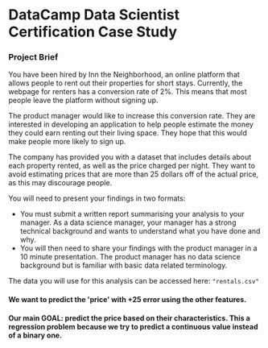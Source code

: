 # DataCamp Data Scientist Certification Case Study

### Project Brief

You have been hired by Inn the Neighborhood, an online platform that allows people to rent out their properties for short stays. Currently, the webpage for renters has a conversion rate of 2%. This means that most people leave the platform without signing up. 

The product manager would like to increase this conversion rate. They are interested in developing an application to help people estimate the money they could earn renting out their living space. They hope that this would make people more likely to sign up.

The company has provided you with a dataset that includes details about each property rented, as well as the price charged per night. They want to avoid estimating prices that are more than 25 dollars off of the actual price, as this may discourage people.

You will need to present your findings in two formats:
- You must submit a written report summarising your analysis to your manager. As a data science manager, your manager has a strong technical background and wants to understand what you have done and why. 
- You will then need to share your findings with the product manager in a 10 minute presentation. The product manager has no data science background but is familiar with basic data related terminology. 

The data you will use for this analysis can be accessed here: `"rentals.csv"`

#### We want to predict the 'price' with +25 error using the other features.

#### Our main GOAL: predict the price based on their characteristics. This a regression problem because we try to predict a continuous value instead of a binary one.
